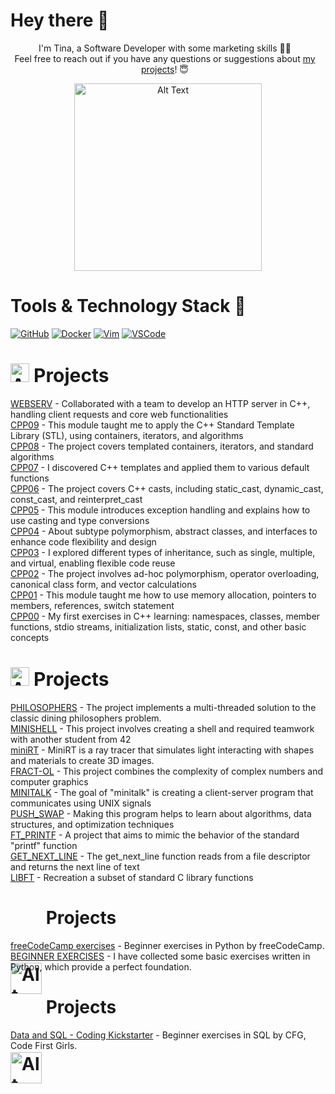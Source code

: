 # Hey there 👋

<div align=center>
    <p style="margin-right: 10px; text-align: center;">
I'm Tina, a Software Developer with some marketing skills 👩‍💻 </br>
        Feel free to reach out if you have any questions or suggestions about <a href="https://github.com/ngtina99?tab=repositories">my projects</a>! 😇</p>
    <img src="https://user-images.githubusercontent.com/74038190/219923809-b86dc415-a0c2-4a38-bc88-ad6cf06395a8.gif" alt="Alt Text" style="width: 300px; height: auto;">
</div>

        
# Tools & Technology Stack 🦋

[![GitHub](https://img.shields.io/badge/GitHub-%23181717.svg?logo=github&logoColor=white)](https://github.com)
[![Docker](https://img.shields.io/badge/Docker-%230DB7ED.svg?logo=docker&logoColor=white)](https://www.docker.com/)
[![Vim](https://img.shields.io/badge/Vim-%23019D59.svg?logo=vim&logoColor=white)](https://www.vim.org/)
[![VSCode](https://img.shields.io/badge/VSCode-%23007ACC.svg?logo=visual-studio-code&logoColor=white)](https://code.visualstudio.com/)


# <img src="https://upload.wikimedia.org/wikipedia/commons/thumb/1/18/ISO_C%2B%2B_Logo.svg/1200px-ISO_C%2B%2B_Logo.svg.png" alt="Alt Text" style="width: auto; height: 30px; vertical-align: middlet; margin-bottom: -34px;"><span style="font-size: 30px;">  Projects</span>
<p>     <a href="https://github.com/ngtina99/webserv">WEBSERV</a> - Collaborated with a team to develop an HTTP server in C++, handling client requests and core web functionalities<br>
    <a href="https://github.com/ngtina99/cpp09">CPP09</a> - This module taught me to apply the C++ Standard Template Library (STL), using containers, iterators, and algorithms <br>
    <a href="https://github.com/ngtina99/cpp08">CPP08</a> - The project covers templated containers, iterators, and standard algorithms <br>
    <a href="https://github.com/ngtina99/cpp07">CPP07</a> - I discovered C++ templates and applied them to various default functions <br> 
    <a href="https://github.com/ngtina99/cpp06">CPP06</a> - The project covers C++ casts, including static_cast, dynamic_cast, const_cast, and reinterpret_cast<br>
    <a href="https://github.com/ngtina99/cpp05">CPP05</a> - This module introduces exception handling and explains how to use casting and type conversions<br>
    <a href="https://github.com/ngtina99/cpp04">CPP04</a> - About subtype polymorphism, abstract classes, and interfaces to enhance code flexibility and design<br> 
    <a href="https://github.com/ngtina99/cpp03">CPP03</a> - I explored different types of inheritance, such as single, multiple, and virtual, enabling flexible code reuse<br>
    <a href="https://github.com/ngtina99/cpp02">CPP02</a> - The project involves ad-hoc polymorphism, operator overloading, canonical class form, and vector calculations<br>
    <a href="https://github.com/ngtina99/cpp01">CPP01</a> - This module taught me how to use memory allocation, pointers to members,
references, switch statement<br>
   <a href="https://github.com/ngtina99/cpp00">CPP00</a> - My first exercises in C++ learning: namespaces, classes, member functions, stdio streams, initialization lists, static, const, and other basic concepts<br>

# <img src="https://upload.wikimedia.org/wikipedia/commons/thumb/1/18/C_Programming_Language.svg/1853px-C_Programming_Language.svg.png" alt="Alt Text" style="width: auto; height: 30px; vertical-align: middlet; margin-bottom: -34px;"><span style="font-size: 30px;">  Projects</span>
<p> <a href="https://github.com/ngtina99/philosophers">PHILOSOPHERS</a> - The project implements a multi-threaded solution to the classic dining philosophers problem.<br>
    <a href="https://github.com/ngtina99/minishell">MINISHELL</a> - This project involves creating a shell and required teamwork with another student from 42<br>
    <a href="https://github.com/ngtina99/miniRT">miniRT</a> - MiniRT is a ray tracer that simulates light interacting with shapes and materials to create 3D images.<br>
    <a href="https://github.com/ngtina99/fract-ol">FRACT-OL</a> - This project combines the complexity of complex numbers and computer graphics<br>
    <a href="https://github.com/ngtina99/minitalk">MINITALK</a> - The goal of "minitalk" is creating a client-server program that communicates using UNIX signals<br>
    <a href="https://github.com/ngtina99/push_swap">PUSH_SWAP</a> - Making this program helps to learn about algorithms, data structures, and optimization techniques<br>
    <a href="https://github.com/ngtina99/ft_printf">FT_PRINTF</a> - A project that aims to mimic the behavior of the standard "printf" function<br>
    <a href="https://github.com/ngtina99/get_next_line">GET_NEXT_LINE</a> - The get_next_line function reads from a file descriptor and returns the next line of text<br>
<a href="https://github.com/ngtina99/libft">LIBFT</a> - Recreation a subset of standard C library functions</p>

# <img src="https://logos-world.net/wp-content/uploads/2021/10/Python-Emblem.png" alt="Alt Text" style="width: 50px; height: auto; vertical-align: middle; margin-bottom: -190px;"> Projects
<p><a href="https://github.com/ngtina99/python_for_everybody">freeCodeCamp exercises</a> - Beginner exercises in Python by freeCodeCamp.<br>
    <a href="https://github.com/ngtina99/python_beginner_ex">BEGINNER EXERCISES</a> - I have collected some basic exercises written in Python, which provide a perfect foundation.<br>
</p>

# <img src="https://upload.wikimedia.org/wikipedia/labs/8/8e/Mysql_logo.png" alt="Alt Text" style="width: 50px; height: auto; vertical-align: middle; margin-bottom: -190px;"> Projects
<p><a href="https://github.com/ngtina99/data_and_sql">Data and SQL - Coding Kickstarter</a> - Beginner exercises in SQL by CFG, Code First Girls.<br>
</p>

